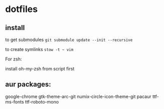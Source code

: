 # dotfiles

## install

to get submodules
`git submodule update --init --recursive`

to create symlinks
`stow -t ~ vim`

For zsh:

install oh-my-zsh from script first

## aur packages:

google-chrome
gtk-theme-arc-git
numix-circle-icon-theme-git
pacaur
ttf-ms-fonts
ttf-roboto-mono
